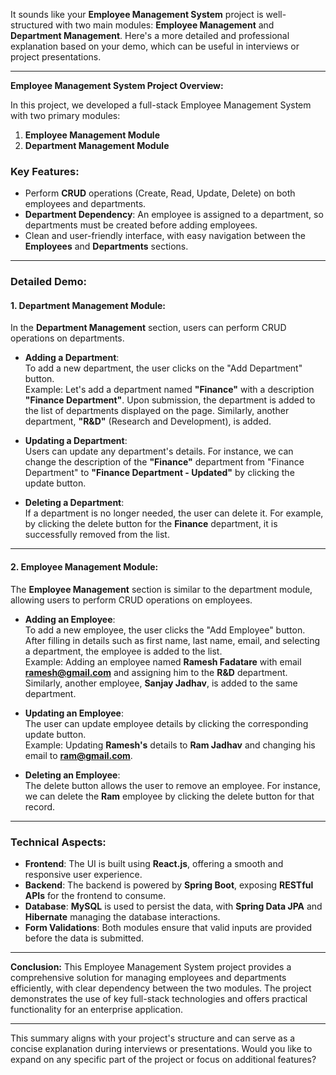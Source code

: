 It sounds like your **Employee Management System** project is well-structured with two main modules: **Employee Management** and **Department Management**. Here's a more detailed and professional explanation based on your demo, which can be useful in interviews or project presentations.

---

**Employee Management System Project Overview:**

In this project, we developed a full-stack Employee Management System with two primary modules:
1. **Employee Management Module**
2. **Department Management Module**

### Key Features:
- Perform **CRUD** operations (Create, Read, Update, Delete) on both employees and departments.
- **Department Dependency**: An employee is assigned to a department, so departments must be created before adding employees.
- Clean and user-friendly interface, with easy navigation between the **Employees** and **Departments** sections.

---

### Detailed Demo:

#### 1. **Department Management Module:**

In the **Department Management** section, users can perform CRUD operations on departments.  
- **Adding a Department**:  
  To add a new department, the user clicks on the "Add Department" button.  
  Example: Let's add a department named **"Finance"** with a description **"Finance Department"**. Upon submission, the department is added to the list of departments displayed on the page. Similarly, another department, **"R&D"** (Research and Development), is added.

- **Updating a Department**:  
  Users can update any department's details. For instance, we can change the description of the **"Finance"** department from "Finance Department" to **"Finance Department - Updated"** by clicking the update button.

- **Deleting a Department**:  
  If a department is no longer needed, the user can delete it. For example, by clicking the delete button for the **Finance** department, it is successfully removed from the list.

---

#### 2. **Employee Management Module:**

The **Employee Management** section is similar to the department module, allowing users to perform CRUD operations on employees.

- **Adding an Employee**:  
  To add a new employee, the user clicks the "Add Employee" button. After filling in details such as first name, last name, email, and selecting a department, the employee is added to the list.  
  Example: Adding an employee named **Ramesh Fadatare** with email **ramesh@gmail.com** and assigning him to the **R&D** department. Similarly, another employee, **Sanjay Jadhav**, is added to the same department.

- **Updating an Employee**:  
  The user can update employee details by clicking the corresponding update button.  
  Example: Updating **Ramesh's** details to **Ram Jadhav** and changing his email to **ram@gmail.com**.

- **Deleting an Employee**:  
  The delete button allows the user to remove an employee. For instance, we can delete the **Ram** employee by clicking the delete button for that record.

---

### Technical Aspects:

- **Frontend**: The UI is built using **React.js**, offering a smooth and responsive user experience.
- **Backend**: The backend is powered by **Spring Boot**, exposing **RESTful APIs** for the frontend to consume.
- **Database**: **MySQL** is used to persist the data, with **Spring Data JPA** and **Hibernate** managing the database interactions.
- **Form Validations**: Both modules ensure that valid inputs are provided before the data is submitted.
  
---

**Conclusion:**
This Employee Management System project provides a comprehensive solution for managing employees and departments efficiently, with clear dependency between the two modules. The project demonstrates the use of key full-stack technologies and offers practical functionality for an enterprise application.

---

This summary aligns with your project's structure and can serve as a concise explanation during interviews or presentations. Would you like to expand on any specific part of the project or focus on additional features?
